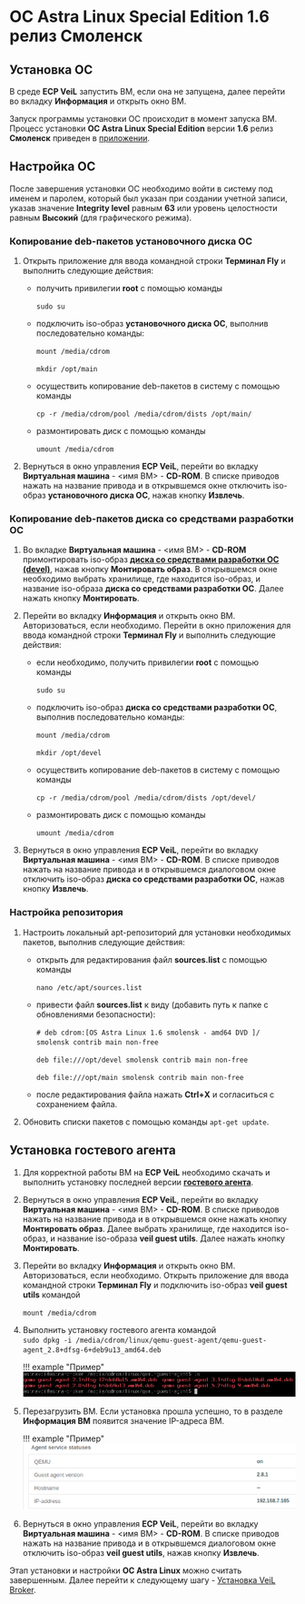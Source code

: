 # ОС Astra Linux Special Edition 1.6 релиз Смоленск

## Установка ОС

В среде **ECP VeiL** запустить ВМ, если она не запущена, далее перейти во вкладку **Информация** и открыть окно ВМ.

Запуск программы установки ОС происходит в момент запуска ВМ. Процесс установки **ОС 
Astra Linux Special Edition** версии **1.6** релиз **Смоленск** приведен в [приложении](../../../application1-6.md). 

## Настройка ОС

После завершения установки ОС необходимо войти в систему под именем и паролем, который был 
указан при создании учетной записи, указав значение **Integrity level** равным **63** или уровень целостности 
равным **Высокий** (для графического режима).

### Копирование deb-пакетов установочного диска ОС

1. Открыть приложение для ввода командной строки **Терминал Fly** и выполнить следующие действия:

      - получить привилегии **root** с помощью команды
        
          `sudo su`
     
      - подключить iso-образ **установочного диска ОС**, выполнив последовательно команды:
     
          `mount /media/cdrom`
     
          `mkdir /opt/main`
     
      - осуществить копирование deb-пакетов в систему с помощью команды
        
          `cp -r /media/cdrom/pool /media/cdrom/dists /opt/main/`
        
      - размонтировать диск с помощью команды
        
          `umount /media/cdrom`

1. Вернуться в окно управления **ECP VeiL**, перейти во вкладку **Виртуальная машина** - <имя ВМ> - **CD-ROM**. 
В списке приводов нажать на название привода и в открывшемся окне отключить iso-образ **установочного диска ОС**, нажав кнопку **Извлечь**.
   
### Копирование deb-пакетов диска со средствами разработки ОС

1. Во вкладке **Виртуальная машина** - <имя ВМ> - **CD-ROM**  примонтировать iso-образ 
   [**диска со средствами разработки ОС (devel)**](https://veil-update.mashtab.org/files/astra/smolensk/devel-smolensk-1.6-20.06.2018_15.56.iso), 
   нажав кнопку **Монтировать образ**. В открывшемся окне необходимо выбрать хранилище, где находится iso-образ, и 
   название iso-образа **диска со средствами разработки ОС**. Далее нажать кнопку **Монтировать**.

1. Перейти во вкладку **Информация** и открыть окно ВМ. Авторизоваться, если необходимо.
Перейти в окно приложения для ввода командной строки **Терминал Fly** и 
выполнить следующие действия:

      - если необходимо, получить привилегии **root** с помощью команды
     
          `sudo su`
     
      - подключить iso-образ **диска со средствами разработки ОС**, выполнив последовательно команды:
     
          `mount /media/cdrom`
     
          `mkdir /opt/devel`
     
      - осуществить копирование deb-пакетов в систему с помощью команды
        
          `cp -r /media/cdrom/pool /media/cdrom/dists /opt/devel/`
     
      - размонтировать диск с помощью команды
        
          `umount /media/cdrom`

1. Вернуться в окно управления **ECP VeiL**, перейти во вкладку **Виртуальная машина** - <имя ВМ> - **CD-ROM**.
В списке приводов нажать на название привода и в открывшемся диалоговом окне отключить iso-образ **диска со средствами разработки ОС**, 
нажав кнопку **Извлечь**.

### Настройка репозитория

1. Настроить локальный apt-репозиторий для установки необходимых пакетов, выполнив следующие действия:

      - открыть для редактирования файл **sources.list** с помощью команды
     
          `nano /etc/apt/sources.list`
     
      - привести файл **sources.list** к виду (добавить путь к папке с обновлениями безопасности):
     
          `# deb cdrom:[OS Astra Linux 1.6 smolensk - amd64 DVD ]/ smolensk contrib main non-free`
          
          `deb file:///opt/devel smolensk contrib main non-free`
          
          `deb file:///opt/main smolensk contrib main non-free`
          
      - после редактирования файла нажать **Ctrl+Х** и согласиться с сохранением файла. 

1. Обновить списки пакетов с помощью команды
   `apt-get update`.

## Установка гостевого агента

1. Для корректной работы ВМ на **ECP VeiL** необходимо скачать и выполнить установку последней версии
[**гостевого агента**](https://veil-update.mashtab.org/veil_agent/).

1. Вернуться в окно управления **ECP VeiL**, перейти во вкладку **Виртуальная машина** - <имя ВМ> - **CD-ROM**. 
В списке приводов нажать на название привода и в открывшемся окне нажать кнопку **Монтировать образ**. 
Далее выбрать хранилище, где находится iso-образ, и название iso-образа **veil guest utils**. Далее нажать кнопку **Монтировать**. 

1. Перейти во вкладку **Информация** и открыть окно ВМ. Авторизоваться, если необходимо. 
Открыть приложение для ввода командной строки **Терминал Fly** и подключить iso-образ **veil guest utils** командой
 
     `mount /media/cdrom`

1. Выполнить установку гостевого агента командой  
   `sudo dpkg -i /media/cdrom/linux/qemu-guest-agent/qemu-guest-agent_2.8+dfsg-6+deb9u13_amd64.deb`
   
    !!! example "Пример"
        ![image](../../../../../_assets/vdi/how_to/guest_list.png)

1. Перезагрузить ВМ. Если установка прошла успешно, то в разделе **Информация ВМ** появится значение IP-адреса ВМ.
   
    !!! example "Пример"
       ![image](../../../../../_assets/vdi/how_to/guest_info.png)
   
1. Вернуться в окно управления **ECP VeiL**, перейти во вкладку **Виртуальная машина** - <имя ВМ> - **CD-ROM**.
В списке приводов нажать на название привода и в открывшемся диалоговом окне отключить iso-образ **veil guest utils**, 
нажав кнопку **Извлечь**.

Этап установки и настройки **ОС Astra Linux** можно считать завершенным. Далее перейти к следующему шагу - 
[Установка VeiL Broker](../../../install/install_broker.md).